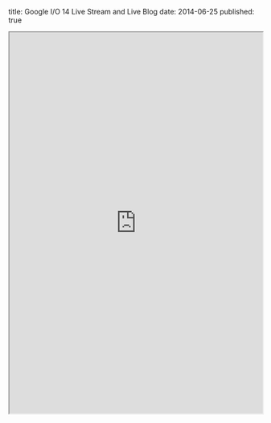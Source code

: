 title: Google I/O 14 Live Stream and Live Blog
date: 2014-06-25
published: true

<!-- tags: [live] -->

<iframe allowTransparency="true" src="https://www.google.com/events/io/gadget/iframe.html?feed=true&fh=300&video=true&w=420&h=301" style="width:100%;height:760px"></iframe>

